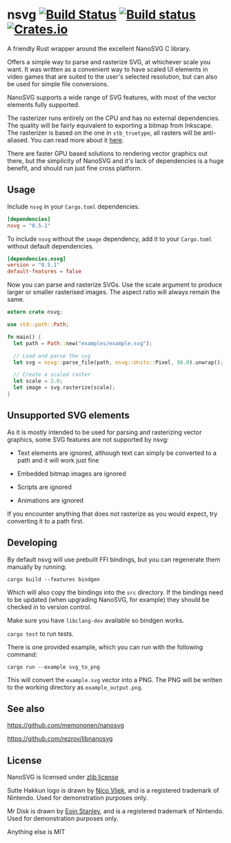 # nsvg [![Build Status](https://travis-ci.org/nickbrowne/nsvg.svg?branch=master)](https://travis-ci.org/nickbrowne/nsvg) [![Build status](https://ci.appveyor.com/api/projects/status/nr4jsaibmh5i3fxw/branch/master?svg=true)](https://ci.appveyor.com/project/nickbrowne/nsvg/branch/master) [![Crates.io](https://img.shields.io/crates/v/nsvg.svg)](https://crates.io/crates/nsvg)

A friendly Rust wrapper around the excellent NanoSVG C library.

Offers a simple way to parse and rasterize SVG, at whichever scale you want. It was written as a convenient way to have scaled UI elements in video games that are suited to the user's selected resolution, but can also be used for simple file conversions.

NanoSVG supports a wide range of SVG features, with most of the vector elements fully supported.

The rasterizer runs entirely on the CPU and has no external dependencies. The quality will be fairly equivalent to exporting a bitmap from Inkscape. The rasterizer is based on the one in `stb_truetype`, all rasters will be anti-aliased. You can read more about it [here](https://nothings.org/gamedev/rasterize/).

There are faster GPU based solutions to rendering vector graphics out there, but the simplicity of NanoSVG and it's lack of dependencies is a huge benefit, and should run just fine cross platform.

## Usage

Include `nsvg` in your `Cargo.toml` dependencies.

```toml
[dependencies]
nsvg = "0.5.1"
```

To include `nsvg` without the `image` dependency, add it to your `Cargo.toml` without default dependencies.

```toml
[dependencies.nsvg]
version = "0.5.1"
default-features = false
```

Now you can parse and rasterize SVGs. Use the scale argument to produce larger or smaller rasterised images. The aspect ratio will always remain the same.


```rust
extern crate nsvg;

use std::path::Path;

fn main() {
  let path = Path::new("examples/example.svg");

  // Load and parse the svg
  let svg = nsvg::parse_file(path, nsvg::Units::Pixel, 96.0).unwrap();

  // Create a scaled raster
  let scale = 2.0;
  let image = svg.rasterize(scale);
}

```

## Unsupported SVG elements

As it is mostly intended to be used for parsing and rasterizing vector graphics, some SVG features are not supported by nsvg:

 - Text elements are ignored, although text can simply be converted to a path and it will work just fine

 - Embedded bitmap images are ignored

 - Scripts are ignored

 - Animations are ignored

If you encounter anything that does not rasterize as you would expect, try converting it to a path first.

## Developing

By default nsvg will use prebuilt FFI bindings, but you can regenerate them manually by running:

```
cargo build --features bindgen
```

Which will also copy the bindings into the `src` directory. If the bindings need to be updated (when upgrading NanoSVG, for example) they should be checked in to version control.

Make sure you have `libclang-dev` available so bindgen works.

`cargo test` to run tests.

There is one provided example, which you can run with the following command:
```
cargo run --example svg_to_png
```

This will convert the `example.svg` vector into a PNG. The PNG will be written to the working directory as `example_output.png`.

## See also

https://github.com/memononen/nanosvg

https://github.com/rezrov/libnanosvg

## License

NanoSVG is licensed under [zlib license](lib/LICENSE.txt)

Sutte Hakkun logo is drawn by [Nico Vliek](https://www.behance.net/gallery/63535513/300-Super-Nintendo-Logos-Fully-Remastered), and is a registered trademark of Nintendo. Used for demonstration purposes only.

Mr Disk is drawn by [Eoin Stanley](http://www.eoinstanley.com/nintendo/index.htm), and is a registered trademark of Nintendo. Used for demonstration purposes only.

Anything else is MIT
